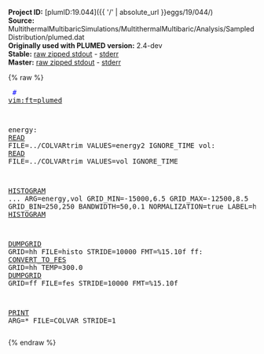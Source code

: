 **Project ID:** [plumID:19.044]({{ '/' | absolute_url }}eggs/19/044/)  
**Source:** MultithermalMultibaricSimulations/MultithermalMultibaric/Analysis/SampledDistribution/plumed.dat  
**Originally used with PLUMED version:** 2.4-dev  
**Stable:** [raw zipped stdout](plumed.dat.plumed.stdout.txt.zip) - [stderr](plumed.dat.plumed.stderr)  
**Master:** [raw zipped stdout](plumed.dat.plumed_master.stdout.txt.zip) - [stderr](plumed.dat.plumed_master.stderr)  

{% raw %}<pre>
<span style="color:blue"># <a href="https://plumed.github.io/doc-master/user-doc/html/_vim_syntax.html">vim:ft=plumed</a></span>

energy: <a href="https://plumed.github.io/doc-master/user-doc/html/_r_e_a_d.html">READ</a> FILE=../COLVARtrim VALUES=energy2  IGNORE_TIME
vol: <a href="https://plumed.github.io/doc-master/user-doc/html/_r_e_a_d.html">READ</a> FILE=../COLVARtrim VALUES=vol  IGNORE_TIME

<a href="https://plumed.github.io/doc-master/user-doc/html/_h_i_s_t_o_g_r_a_m.html">HISTOGRAM</a> ...
  ARG=energy,vol
  GRID_MIN=-15000,6.5
  GRID_MAX=-12500,8.5
  GRID_BIN=250,250
  BANDWIDTH=50,0.1
  NORMALIZATION=true
  LABEL=hh
... <a href="https://plumed.github.io/doc-master/user-doc/html/_h_i_s_t_o_g_r_a_m.html">HISTOGRAM</a>

<a href="https://plumed.github.io/doc-master/user-doc/html/_d_u_m_p_g_r_i_d.html">DUMPGRID</a> GRID=hh FILE=histo STRIDE=10000 FMT=%15.10f
ff: <a href="https://plumed.github.io/doc-master/user-doc/html/_c_o_n_v_e_r_t__t_o__f_e_s.html">CONVERT_TO_FES</a> GRID=hh TEMP=300.0
<a href="https://plumed.github.io/doc-master/user-doc/html/_d_u_m_p_g_r_i_d.html">DUMPGRID</a> GRID=ff FILE=fes STRIDE=10000 FMT=%15.10f

<a href="https://plumed.github.io/doc-master/user-doc/html/_p_r_i_n_t.html">PRINT</a> ARG=* FILE=COLVAR STRIDE=1
</pre>{% endraw %}
